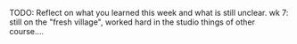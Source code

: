 TODO: Reflect on what you learned this week and what is still unclear.
wk 7: still on the "fresh village", worked hard in the studio things of other course....
